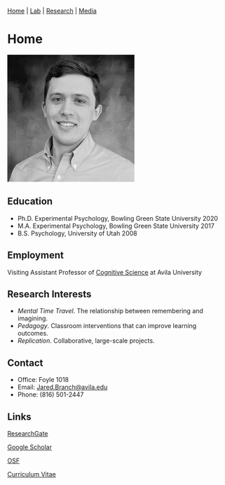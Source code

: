 [Home](https://jaredbranch.github.io/) | [Lab](https://jaredbranch.github.io/lab) | [Research](https://jaredbranch.github.io/research) | [Media](https://jaredbranch.github.io/media)
# Home
![](BranchJ(2).jpg)
  

## Education
* Ph.D. Experimental Psychology, Bowling Green State University 2020
* M.A. Experimental Psychology, Bowling Green State University 2017
* B.S. Psychology, University of Utah 2008


## Employment
Visiting Assistant Professor of [Cognitive Science](https://www.avila.edu/academics/schools-colleges/college-of-liberal-arts-social-sciences/undergraduate-psychology/cognitive-science) at Avila University

## Research Interests
- <em>Mental Time Travel</em>. The relationship between remembering and imagining.
- <em>Pedagogy</em>. Classroom interventions that can improve learning outcomes. 
- <em>Replication</em>. Collaborative, large-scale projects.

## Contact

* Office: Foyle 1018
* Email: [Jared.Branch@avila.edu](mailto:Jared.Branch@avila.edu)
* Phone: (816) 501-2447

## Links
[ResearchGate](https://www.researchgate.net/profile/Jared_Branch)

[Google Scholar](https://scholar.google.com/citations?user=HnuYVnsAAAAJ&hl=en)

[OSF](https://osf.io/3b7eg/)

[Curriculum Vitae](https://drive.google.com/file/d/1Q0JiuC8dcB6SHJw_LV9OQMuo799ARIL_/view?usp=sharing)

